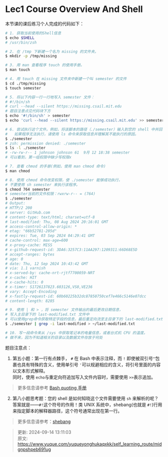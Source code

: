 # Lec1 Course Overview And Shell

本节课的课后练习个人完成的代码如下：

```bash
# 1. 获取当前使用的Shell信息
$ echo $SHELL
# /usr/bin/zsh

# 2. 在 /tmp 下新建一个名为 missing 的文件夹。
$ mkdir -p /tmp/missing

# 3. 用 man 查看程序 touch 的使用手册。
$ man touch

# 4. 用 touch 在 missing 文件夹中新建一个叫 semester 的文件
$ cd ./tmp/missing
$ touch semester

# 5. 将以下内容一行一行地写入 semester 文件：
# #!/bin/sh
# curl --head --silent https://missing.csail.mit.edu
# 题目注意点见代码块下方
$ echo '#!/bin/sh' > semester
$ echo 'curl --head --silent https://missing.csail.mit.edu' >> semester

# 6. 尝试执行这个文件。例如，将该脚本的路径（./semester）输入到您的 shell 中并回车。
#	如果程序无法执行，请使用 ls 命令来获取信息并理解其不能执行的原因。
$ ./semester
# zsh: permission denied: ./semester
$ ls -l ./semester
# -rw-rw-r-- 1 johnson johnson 61  9月 12 18:38 semester
# 可以看到，第一组权限中缺少写权限x

# 7. 查看 chmod 的手册(例如，使用 man chmod 命令)
$ man chmod

# 8. 使用 chmod 命令改变权限，使 ./semester 能够成功执行，
# 不要使用 sh semester 来执行该程序。
$ chmod 764 semester
# semester当前的文件权限：rwxrw-r-- = (764)
$ ./semester
# Output:
# HTTP/2 200 
# server: GitHub.com
# content-type: text/html; charset=utf-8
# last-modified: Thu, 08 Aug 2024 20:16:01 GMT
# access-control-allow-origin: *
# etag: "66b52781-205d"
# expires: Tue, 03 Sep 2024 04:29:41 GMT
# cache-control: max-age=600
# x-proxy-cache: MISS
# x-github-request-id: 3DA6:3257C3:11AA297:1209311:66D68E5D
# accept-ranges: bytes
# age: 0
# date: Thu, 12 Sep 2024 10:43:42 GMT
# via: 1.1 varnish
# x-served-by: cache-nrt-rjtf7700059-NRT
# x-cache: HIT
# x-cache-hits: 0
# x-timer: S1726137823.603126,VS0,VE236
# vary: Accept-Encoding
# x-fastly-request-id: 60b60225b32dc87850750cef7e466c5146e07dcc
# content-length: 8285

# 9. 使用 | 和 > ，将 semester 文件输出的最后更改日期信息，
# 写入主目录下的 last-modified.txt 文件中
# 可以使用grep命令获取特定字段的信息，最后重定向流至主目录下的 last-modified.txt 文件
$ ./semester | grep -i last-modified > ~/last-modified.txt

# 10. 写一段命令来从 /sys 中获取笔记本的电量信息，或者台式机 CPU 的温度。
# 做不来，因为不知道相关的目录以及数据文件存放于何处
```

题目注意点：

1. 第五小题：第一行有点棘手， `#` 在 Bash 中表示注释，而 `!` 即使被双引号`"`包裹也具有特殊的含义，使用单引号 `'`可以规避相应的含义，将引号里面的内容以文本形式解释。  
同时，使用 `echo`与重定向符追加写入文件内容时，需要使用 `>>`表示追加。

> 更多信息请参考<font style="color:rgb(0, 0, 0);"> </font>[Bash quoting 手册](https://www.gnu.org/software/bash/manual/html_node/Quoting.html)
>

2. 第八小题思考题：您的 shell 是如何知晓这个文件需要使用 `sh` 来解析的呢？  
答案就是——`#!`这个符号的作用！类 UNIX 系统中，shebang(也就是 `#!`)行用来指定脚本的解释器路径，这个符号通常出现在第一行。

> 更多信息请参考：[shebang](https://en.wikipedia.org/wiki/Shebang_(Unix))
>



> 更新: 2024-09-14 13:11:03  
> 原文: <https://www.yuque.com/yuqueyonghukaqxkk/self_learning_route/midgnpshpeb691ug>